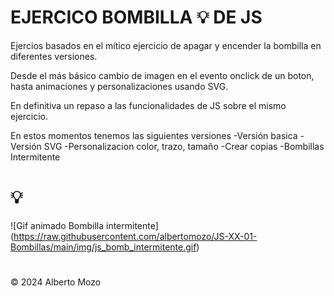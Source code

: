 # EJERCICO BOMBILLA 💡 DE JS 
Ejercios basados en el mítico ejercicio de apagar y encender la bombilla en diferentes versiones.

Desde el más básico cambio de imagen en el evento onclick de un boton, hasta animaciones y personalizaciones usando SVG.

En definitiva un repaso a las funcionalidades de JS sobre el mismo ejercicio.

En estos momentos tenemos las siguientes versiones
-Versión basica
-Versión SVG
-Personalizacion color, trazo, tamaño
-Crear copias
-Bombillas Intermitente





# 💡

<span>![</span><span>Gif animado Bombilla intermitente</span><span>]</span><span>(</span><span>https://raw.githubusercontent.com/albertomozo/JS-XX-01-Bombillas/main/img/js_bomb_intermitente.gif</span><span>)</span>

# 

© 2024  Alberto Mozo